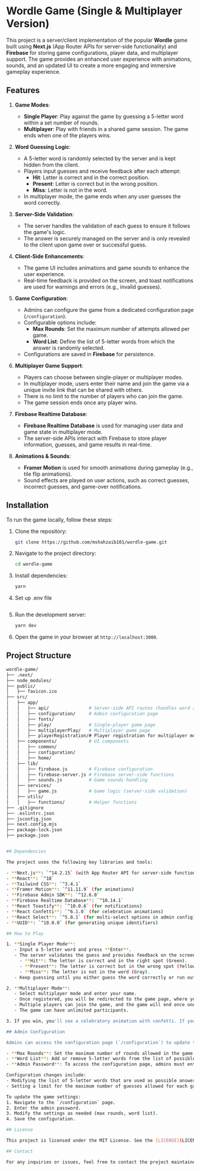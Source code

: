 # Wordle Game (Single & Multiplayer Version)

This project is a server/client implementation of the popular **Wordle** game built using **Next.js** (App Router APIs for server-side functionality) and **Firebase** for storing game configurations, player data, and multiplayer support. The game provides an enhanced user experience with animations, sounds, and an updated UI to create a more engaging and immersive gameplay experience.

## Features

1. **Game Modes**:
   - **Single Player**: Play against the game by guessing a 5-letter word within a set number of rounds.
   - **Multiplayer**: Play with friends in a shared game session. The game ends when one of the players wins.

2. **Word Guessing Logic**:
   - A 5-letter word is randomly selected by the server and is kept hidden from the client.
   - Players input guesses and receive feedback after each attempt:
     - **Hit**: Letter is correct and in the correct position.
     - **Present**: Letter is correct but in the wrong position.
     - **Miss**: Letter is not in the word.
   - In multiplayer mode, the game ends when any user guesses the word correctly.

3. **Server-Side Validation**:
   - The server handles the validation of each guess to ensure it follows the game's logic.
   - The answer is securely managed on the server and is only revealed to the client upon game over or successful guess.

4. **Client-Side Enhancements**:
   - The game UI includes animations and game sounds to enhance the user experience.
   - Real-time feedback is provided on the screen, and toast notifications are used for warnings and errors (e.g., invalid guesses).

5. **Game Configuration**:
   - Admins can configure the game from a dedicated configuration page (`/configuration`).
   - Configurable options include:
     - **Max Rounds**: Set the maximum number of attempts allowed per game.
     - **Word List**: Define the list of 5-letter words from which the answer is randomly selected.
   - Configurations are saved in **Firebase** for persistence.

6. **Multiplayer Game Support**:
   - Players can choose between single-player or multiplayer modes.
   - In multiplayer mode, users enter their name and join the game via a unique invite link that can be shared with others.
   - There is no limit to the number of players who can join the game.
   - The game session ends once any player wins.

7. **Firebase Realtime Database**:
   - **Firebase Realtime Database** is used for managing user data and game state in multiplayer mode.
   - The server-side APIs interact with Firebase to store player information, guesses, and game results in real-time.

8. **Animations & Sounds**:
   - **Framer Motion** is used for smooth animations during gameplay (e.g., tile flip animations).
   - Sound effects are played on user actions, such as correct guesses, incorrect guesses, and game-over notifications.

## Installation

To run the game locally, follow these steps:

1. Clone the repository:

    ```bash
    git clone https://github.com/mshahzaib101/wordle-game.git
    ```

2. Navigate to the project directory:

    ```bash
    cd wordle-game
    ```

3. Install dependencies:

    ```bash
    yarn
    ```

4. Set up .env file
      ```

5. Run the development server:

    ```bash
    yarn dev
    ```

6. Open the game in your browser at `http://localhost:3000`.

## Project Structure

```bash
wordle-game/
├── .next/
├── node_modules/
├── public/
│   ├── favicon.ico
├── src/
│   ├── app/
│   │   ├── api/               # Server-side API routes (handles word and guess validation)
│   │   ├── configuration/     # Admin configuration page
│   │   ├── fonts/
│   │   ├── play/              # Single-player game page
│   │   ├── multiplayerPlay/   # Multiplayer game page
│   │   ├── playerRegistration/# Player registration for multiplayer mode
│   ├── components/            # UI components
│   │   ├── common/
│   │   ├── configuration/
│   │   ├── home/
│   ├── lib/
│   │   ├── firebase.js        # Firebase configuration
│   │   ├── firebase-server.js # Firebase server-side functions
│   │   ├── sounds.js          # Game sounds handling
│   ├── services/
│   │   ├── game.js            # Game logic (server-side validation)
│   ├── utils/
│   │   ├── functions/         # Helper functions
├── .gitignore
├── .eslintrc.json
├── jsconfig.json
├── next.config.mjs
├── package-lock.json
├── package.json


## Dependencies

The project uses the following key libraries and tools:

- **Next.js**: `^14.2.15` (with App Router API for server-side functionality)
- **React**: `^18`
- **Tailwind CSS**: `^3.4.1`
- **Framer Motion**: `^11.11.9` (for animations)
- **Firebase Admin SDK**: `^12.6.0`
- **Firebase Realtime Database**: `^10.14.1`
- **React Toastify**: `^10.0.6` (for notifications)
- **React Confetti**: `^6.1.0` (for celebration animations)
- **React Select**: `^5.8.1` (for multi-select options in admin config)
- **UUID**: `^10.0.0` (for generating unique identifiers)

## How to Play

1. **Single Player Mode**:
   - Input a 5-letter word and press **Enter**.
   - The server validates the guess and provides feedback on the screen:
     - **Hit**: The letter is correct and in the right spot (Green).
     - **Present**: The letter is correct but in the wrong spot (Yellow).
     - **Miss**: The letter is not in the word (Gray).
   - Keep guessing until you either guess the word correctly or run out of rounds.

2. **Multiplayer Mode**:
   - Select multiplayer mode and enter your name.
   - Once registered, you will be redirected to the game page, where you can invite others to join via a unique invite link.
   - Multiple players can join the game, and the game will end once one player correctly guesses the word.
   - The game can have unlimited participants.

3. If you win, you'll see a celebratory animation with confetti. If you lose, the correct word will be revealed, and you can restart the game.

## Admin Configuration

Admins can access the configuration page (`/configuration`) to update the game's settings:

- **Max Rounds**: Set the maximum number of rounds allowed in the game.
- **Word List**: Add or remove 5-letter words from the list of possible answers.
- **Admin Password**: To access the configuration page, admins must enter the correct password.

Configuration changes include:
- Modifying the list of 5-letter words that are used as possible answers.
- Setting a limit for the maximum number of guesses allowed for each game session.

To update the game settings:
1. Navigate to the `/configuration` page.
2. Enter the admin password.
3. Modify the settings as needed (max rounds, word list).
4. Save the configuration.

## License

This project is licensed under the MIT License. See the [LICENSE](LICENSE) file for details.

## Contact

For any inquiries or issues, feel free to contact the project maintainer at [mshahzaib101ed@gmail.com].
